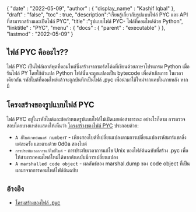 {
  "date" : "2022-05-09",
  "author" : {
    "display_name" : "Kashif Iqbal"
},
  "draft" : "false",
  "toc" : true,
  "description":"เรียนรู้เกี่ยวกับรูปแบบไฟล์ PYC และ API ที่สามารถสร้างและเปิดไฟล์ PYC",
  "title" :"รูปแบบไฟล์ PYC- ไฟล์ที่คอมไพล์ด้วย Python",
  "linktitle" : "PYC",
  "menu" : {
    "docs" : {
      "parent" : "executable"
}
},
  "lastmod" : "2022-05-09"
}

## ไฟล์ PYC คืออะไร??

ไฟล์ PYC เป็นไฟล์เอาต์พุตที่คอมไพล์ซึ่งสร้างจากซอร์สโค้ดที่เขียนด้วยภาษาโปรแกรม Python เมื่อรันไฟล์ PY โดยใช้ตัวแปล Python ไฟล์นั้นจะถูกแปลงเป็น bytecode เพื่อดำเนินการ ในเวลาเดียวกัน รหัสไบต์ที่คอมไพล์แล้วจะถูกบันทึกเป็นไฟล์ .pyc เพื่อนำมาใช้ใหม่จากแคชในภายหลัง หากมี

## โครงสร้างของรูปแบบไฟล์ PYC

ไฟล์ PYC อยู่ในรหัสไบต์และข้อกำหนดรูปแบบไฟล์ไม่เปิดเผยต่อสาธารณะ อย่างไรก็ตาม การตรวจสอบโดยบางแหล่งแสดงให้เห็นว่า [โครงสร้างของไฟล์ PYC](https://nedbatchelder.com/blog/200804/the_structure_of_pyc_files.html) ประกอบด้วย:

* `A สี่ไบต์เวทย์มนตร์ number`r - เพียงสองไบต์ที่เปลี่ยนแปลงตามการเปลี่ยนแปลงรหัสมาร์แชลลิ่งแต่ละครั้ง และตามด้วย 0d0a สองไบต์
* `การประทับเวลาการแก้ไขสี่ไบต์` - การประทับเวลาการแก้ไข Unix ของไฟล์ต้นฉบับที่สร้าง .pyc เพื่อให้สามารถคอมไพล์ใหม่ได้หากต้นฉบับมีการเปลี่ยนแปลง
* `A marshalled code object` - ผลลัพธ์ของ marshal.dump ของ code object ที่เป็นผลมาจากการคอมไพล์ไฟล์ต้นฉบับ

## อ้างอิง

* [โครงสร้างของไฟล์ .pyc](https://nedbatchelder.com/blog/200804/the_structure_of_pyc_files.html)

